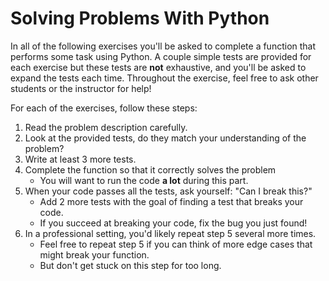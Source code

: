 # Solving Problems With Python

In all of the following exercises you'll be asked to complete a function that performs some task using Python. A couple simple tests are provided for each exercise but these tests are **not** exhaustive, and you'll be asked to expand the tests each time. Throughout the exercise, feel free to ask other students or the instructor for help!

For each of the exercises, follow these steps:

1. Read the problem description carefully.
2. Look at the provided tests, do they match your understanding of the problem?
3. Write at least 3 more tests.
4. Complete the function so that it correctly solves the problem
    * You will want to run the code **a lot** during this part.
5. When your code passes all the tests, ask yourself: "Can I break this?"
    * Add 2 more tests with the goal of finding a test that breaks your code.
    * If you succeed at breaking your code, fix the bug you just found!
6. In a professional setting, you'd likely repeat step 5 several more times. 
    * Feel free to repeat step 5 if you can think of more edge cases that might break your function.
    * But don't get stuck on this step for too long. 